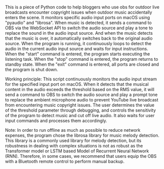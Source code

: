 This is a piece of Python code to help bloggers who use obs for outdoor live broadcasts encounter copyright issues when outdoor music accidentally enters the scene. It monitors specific audio input ports on macOS using "pyaudio" and "librosa". When music is detected, it sends a command to OBS via the WebSocket API to switch the audio source and play a tone to replace the sound in the audio input source. And when the music detects that the music is over, it automatically switches back to the original audio source. When the program is running, it continuously loops to detect the audio in the current audio input source and waits for input instructions. When the "start" command is entered, the program starts executing the listening task. When the "stop" command is entered, the program returns to standby state. When the "exit" command is entered, all ports are closed and the program is shut down.

Working principle:
This script continuously monitors the audio input stream for the specified input port on macOS. When it detects that the musical content in the audio exceeds the threshold based on the RMS value, it will send a command to OBS to switch the audio source and play a prompt tone to replace the ambient microphone audio to prevent YouTube live broadcast from encountering music copyright issues. The user determines the value of the threshold parameter through debugging, and controls the sensitivity of the program to detect music and cut off live audio. It also waits for user input commands and processes them accordingly.

Note:
In order to run offline as much as possible to reduce network expenses, the program chose the librosa library for music melody detection. This library is a commonly used library for melody detection, but its robustness in dealing with complex situations is not as robust as the Transformer model or LSTM based Model of Recurrent Neural Network (RNN). Therefore, in some cases, we recommend that users equip the OBS with a Bluetooth remote control to perform manual backup.
